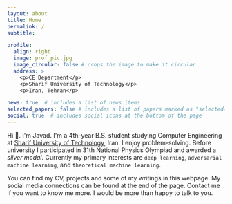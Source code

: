 ```yaml
---
layout: about
title: Home
permalink: /
subtitle:

profile:
  align: right
  image: prof_pic.jpg
  image_circular: false # crops the image to make it circular
  address: >
    <p>CE Department</p>
    <p>Sharif University of Technology</p>
    <p>Iran, Tehran</p>

news: true  # includes a list of news items
selected_papers: false # includes a list of papers marked as "selected={true}"
social: true  # includes social icons at the bottom of the page
---
```


Hi 👋. I'm Javad. I'm a 4th-year B.S. student studying Computer Engineering at [Sharif University of Technology](https://en.sharif.edu), Iran. I enjoy problem-solving. Before university I participated in 31th National Physics Olympiad and awarded a *silver medal*. Currently my primary interests are `deep learning`, `adversarial machine learning`, and `theoretical machine learning`.

You can find my CV, projects and some of my writings in this webpage. My social media connections can be found at the end of the page. Contact me if you want to know me more. I would be more than happy to talk to you.

<!-- Write your biography here. Tell the world about yourself. Link to your favorite [subreddit](http://reddit.com). You can put a picture in, too. The code is already in, just name your picture `prof_pic.jpg` and put it in the `img/` folder.

Put your address / P.O. box / other info right below your picture. You can also disable any these elements by editing `profile` property of the YAML header of your `_pages/about.md`. Edit `_bibliography/papers.bib` and Jekyll will render your [publications page](/al-folio/publications/) automatically.

Link to your social media connections, too. This theme is set up to use [Font Awesome icons](http://fortawesome.github.io/Font-Awesome/) and [Academicons](https://jpswalsh.github.io/academicons/), like the ones below. Add your Facebook, Twitter, LinkedIn, Google Scholar, or just disable all of them. -->
